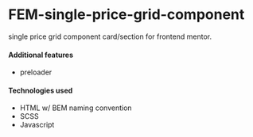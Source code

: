 # FEM-single-price-grid-component
single price grid component card/section for frontend mentor.

#### Additional features
- preloader

#### Technologies used
- HTML w/ BEM naming convention
- SCSS
- Javascript
